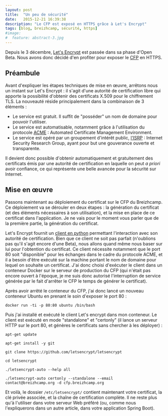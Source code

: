 ```yaml
---
layout: post
title:  "Un peu de sécurité"
date:   2015-12-21 16:39:38
description: "Le CFP est exposé en HTTPS grâce à Let's Encrypt"
tags: [blog, breizhcamp, sécurité, https]
#image:
#  feature: abstract-3.jpg
---
```


Depuis le 3 décembre, [Let's Encrypt](https://letsencrypt.org/) est passée dans sa phase d'Open Beta.
Nous avons donc décidé d'en profiter pour exposer le [CFP](https://cfp.breizhcamp.org) en HTTPS.

## Préambule

Avant d'expliquer les étapes techniques de mise en œuvre, arrêtons nous un instant sur Let's Encrypt : il s'agit d'une autorité de certification libre qui apporte la possibilité d'obtenir des certificats X.509 pour le chiffrement TLS.
La nouveauté réside principalement dans la combinaison de 3 éléments :
- Le service est gratuit. Il suffit de "posséder" un nom de domaine pour pouvoir l'utiliser.
- Le service est automatisable, notamment grâce à l'utilisation du protocole [ACME](https://en.wikipedia.org/wiki/Automated_Certificate_Management_Environment) : Automated Certificate Management Environment.
- Le service est opéré par un groupement d'intérêt public, [l'ISRP](https://letsencrypt.org/isrg/) : Internet Security Research Group, ayant pour but une gouverance ouverte et transparente.

Il devient donc possible d'obtenir automatiquement et gratuitement des certificats émis par une autorité de certification en laquelle on peut *a priori* avoir confiance, ce qui représente une belle avancée pour la sécurité sur Internet.

## Mise en œuvre

Passons maintenant au déploiement du certificat sur le CFP du Breizhcamp. Ce déploiement va se dérouler en deux étapes : la génération du certificat (et des éléments nécessaires à son utilisation), et la mise en place de ce certificat dans l'application.
Je ne vais pour le moment vous parler que de la première partie, la génération du certificat. 

Let's Encrypt fournit un [client en python](https://github.com/letsencrypt/letsencrypt) permettant l'interaction avec son autorité de certification. Bien que ce client ne soit pas parfait (n'oublions pas qu'il s'agit encore d'une Beta), nous allons quand même nous baser sur lui pour l'obtention du certificat.
Ce client nécessite notamment que le port 80 soit "disponible" pour les échanges dans le cadre du protocole ACME, et il a besoin d'être exécuté sur la machine portant le nom de domaine pour lequel on souhaite un certificat. 
J'ai donc choisi d'exécuter le client dans un conteneur Docker sur le serveur de production du CFP (qui n'était pas encore ouvert à l'époque, je me suis donc autorisé l'interruption de service générée par le fait d'arrêter le CFP le temps de générer le certificat).

Après avoir arrêté le conteneur du CFP, j'ai donc lancé un nouveau conteneur Ubuntu en prenant le soin d'exposer le port 80 : 

```
docker run -ti -p 80:80 ubuntu /bin/bash
```

Puis j'ai installé et exécuté le client Let's encrypt dans mon conteneur. Le client est exécuté en mode "standalone" et "certonly" (il lance un serveur HTTP sur le port 80, et génères le certificats sans chercher à les déployer) : 

```
apt-get update
```
```
apt-get install -y git
```
```
git clone https://github.com/letsencrypt/letsencrypt
```
```
cd letsencrypt
```
```
./letsencrypt-auto --help all
```
```
./letsencrypt-auto certonly --standalone --email contact@breizhcamp.org -d cfp.breizhcamp.org
```
Et voilà, le dossier `/etc/letsencrypt/` contient maintenant votre certificat, la clé privée associée, et la chaîne de certification complète. Il ne reste plus qu'à l'utiliser dans votre serveur Web préféré (ou, comme nous l'expliquerons dans un autre article, dans votre application Spring Boot).

